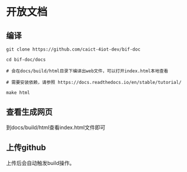 # 开放文档

## 编译

```
git clone https://github.com/caict-4iot-dev/bif-doc

cd bif-doc/docs

# 会在docs/build/html目录下编译出web文件，可以打开index.html本地查看

# 需要安装依赖，请参照 https://docs.readthedocs.io/en/stable/tutorial/ 

make html 

```

## 查看生成网页

到docs/build/html查看index.html文件即可

## 上传github

上传后会自动触发build操作。